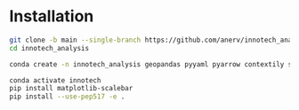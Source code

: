 # Installation

````bash
git clone -b main --single-branch https://github.com/anerv/innotech_analysis --depth 1
cd innotech_analysis
````

````bash
conda create -n innotech_analysis geopandas pyyaml pyarrow contextily scikit-learn h3-py seaborn python-duckdb ipykernel 
````


````bash
conda activate innotech
pip install matplotlib-scalebar
pip install --use-pep517 -e .
````